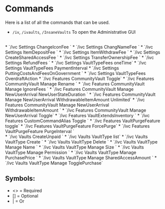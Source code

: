 # Commands
Here is a list of all the commands that can be used.
<br>

* `/iv`, `/ivaults`, `/InsaneVaults` 
  To open the Administrative GUI
<br>
* `/ivc Settings ChangeIconFee <Fee>`
* `/ivc Settings ChangNameFee <Fee>`
* `/ivc Settings ItemDepositFee <Fee>`
* `/ivc Settings ItemWithdrawFee <Fee>`
* `/ivc Settings CreateSharedAccessFee <Fee>`
* `/ivc Settings TransferOwnershipFee <Fee>`
* `/ivc Settings RefundFees <True | False>`
* `/ivc Settings VaultTypeFees oneTime`
* `/ivc Settings VaultTypeFees PaymentInterval <Duration>
* `/ivc Settings PuttingCostsAndFeesOnGovernment <True | False>`
* `/ivc Settings VaultTypeFees OverdraftAction <FullLock | Delete)
<br>
* `/ivc Features CommunityVault Toggle`
* `/ivc Features CommunityVault Manage Rename <Name>`
* `/ivc Features CommunityVault Manage IgnoreFees <True | False>`
* `/ivc Features CommunityVault Manage NewUserArrival NewUserStateDuration <duration>`
* `/ivc Features CommunityVault Manage NewUserArrival WithdrawableItemAmount Unlimited`
* `/ivc Features CommunityVault Manage NewUserArrival WithdrawableItemAmount <Amount>`
* `/ivc Features CommunityVault Manage NewUserArrival Toggle`
* `/ivc Features VaultExtendsInventory <True | False)`
* `/ivc Features CustomCommandAlias CustomAlias <Alias>`
* `/ivc Features CustomCommandAlias Toggle <True | False>`
* `/ivc Features VaultPurgeFeature toggle`
* `/ivc Features VaultPurgeFeature ForcePurge`
* `/ivc Features VaultPurgeFeature PurgeInterval <duration>`
<br>
* `/ivc Vaults CreateUnpaid <User> <VaultType>`
* `/ivc Vaults VaultType list`
* `/ivc Vaults VaultType Create <Name>`
* `/ivc Vaults VaultType Delete <Name>`
* `/ivc Vaults VaultType Manage <VaultType> Name <NewName>`
* `/ivc Vaults VaultType Manage <VaultType> Size <newSize>`
* `/ivc Vaults VaultType Manage <VaultType> Permission <newPermission>`
* `/ivc Vaults VaultType Manage <VaultType> PurchasePrice <newPurchasePrice>`
* `/ivc Vaults VaultType Manage <VaultType> SharedAccessAmount <NewSharedAccessAmount>`
* `/ivc Vaults VaultType Manage <VaultType> TogglePurchase`
<br>

## Symbols:
- <> = Required
- [] = Optional
- | = Or
